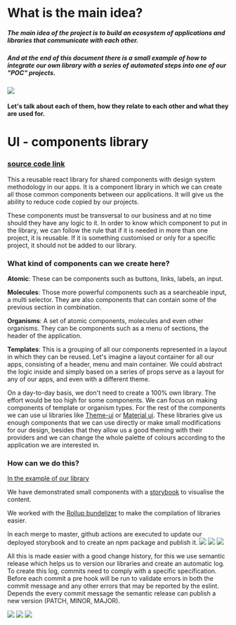 # What is the main idea?

##### The main idea of the project is to build an ecosystem of applications and libraries that communicate with each other.
##### And at the end of this document there is a small example of how to integrate our own library with a series of automated steps into one of our "POC" projects.

![](https://github.com/jambsik-labs/jambsik-labs.github.io/blob/171dce733caa9e49814d3cd4f6f0110ff46972d1/img/flow_1.png?raw=true)

#### Let's talk about each of them, how they relate to each other and what they are used for.


# UI - components library
### [source code link](https://github.com/jambsik-labs/ui-components) 

This a reusable react library for shared components with design system methodology in our apps.
It is a component library in which we can create all those common components between our applications. It will give us the ability to reduce code copied by our projects.

These components must be transversal to our business and at no time should they have any logic to it.
In order to know which component to put in the library, we can follow the rule that if it is needed in more than one project, it is reusable. If it is something customised or only for a specific project, it should not be added to our library.

### What kind of components can we create here?

<strong>Atomic</strong>: These can be components such as buttons, links, labels, an input.

<strong>Molecules</strong>: Those more powerful components such as a searcheable input, a multi selector. They are also components that can contain some of the previous section in combination.

<strong>Organisms</strong>: A set of atomic components, molecules and even other organisms. They can be components such as a menu of sections, the header of the application.

<strong>Templates</strong>: This is a grouping of all our components represented in a layout in which they can be reused. Let's imagine a layout container for all our apps, consisting of a header, menu and main container. We could abstract the logic inside and simply based on a series of props serve as a layout for any of our apps, and even with a different theme.

On a day-to-day basis, we don't need to create a 100% own library. The effort would be too high for some components. We can focus on making components of template or organism types. For the rest of the components we can use ui libraries like [Theme-ui](https://theme-ui.com/) or [Material ui](https://mui.com/). These libraries give us enough components that we can use directly or make small modifications for our design, besides that they allow us a good theming with their providers and we can change the whole palette of colours according to the application we are interested in.

### How can we do this?
[In the example of our library](https://github.com/jambsik-labs/ui-components)

We have demonstrated small components with a [storybook](https://github.com/jambsik-labs/https://jambsik-labs.web.app/?path=/story/atoms-button--default-case) to visualise the content.

We worked with the [Rollup bundelizer](https://rollupjs.org/guide/en/)  to make the compilation of libraries easier.

In each merge to master, github actions are executed to update our deployed storybook and to create an npm package and publish it.
![](https://github.com/jambsik-labs/jambsik-labs.github.io/blob/master/img/1.png?raw=true)
![](https://github.com/jambsik-labs/jambsik-labs.github.io/blob/master/img/1b.png?raw=true)
![](https://github.com/jambsik-labs/jambsik-labs.github.io/blob/master/img/1c.png?raw=true)




All this is made easier with a good change history, for this we use semantic release which helps us to version our libraries and create an automatic log. To create this log, commits need to comply with a specific specification.
Before each commit a pre hook will be run to validate errors in both the commit message and any other errors that may be reported by the eslint. Depends the every commit message the semantic release can publish a new version (PATCH, MINOR, MAJOR).

![](https://github.com/jambsik-labs/jambsik-labs.github.io/blob/master/img/2.png?raw=true)
![](https://github.com/jambsik-labs/jambsik-labs.github.io/blob/master/img/3.png?raw=true)
![](https://github.com/jambsik-labs/jambsik-labs.github.io/blob/master/img/4.png?raw=true)




